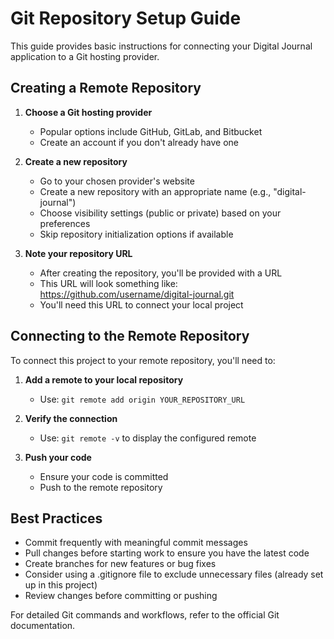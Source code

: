 # Git Repository Setup Guide

This guide provides basic instructions for connecting your Digital Journal application to a Git hosting provider.

## Creating a Remote Repository

1. **Choose a Git hosting provider**
   - Popular options include GitHub, GitLab, and Bitbucket
   - Create an account if you don't already have one

2. **Create a new repository**
   - Go to your chosen provider's website
   - Create a new repository with an appropriate name (e.g., "digital-journal")
   - Choose visibility settings (public or private) based on your preferences
   - Skip repository initialization options if available

3. **Note your repository URL**
   - After creating the repository, you'll be provided with a URL
   - This URL will look something like: https://github.com/username/digital-journal.git
   - You'll need this URL to connect your local project

## Connecting to the Remote Repository

To connect this project to your remote repository, you'll need to:

1. **Add a remote to your local repository**
   - Use: `git remote add origin YOUR_REPOSITORY_URL`

2. **Verify the connection**
   - Use: `git remote -v` to display the configured remote

3. **Push your code**
   - Ensure your code is committed
   - Push to the remote repository

## Best Practices

- Commit frequently with meaningful commit messages
- Pull changes before starting work to ensure you have the latest code
- Create branches for new features or bug fixes
- Consider using a .gitignore file to exclude unnecessary files (already set up in this project)
- Review changes before committing or pushing

For detailed Git commands and workflows, refer to the official Git documentation.
